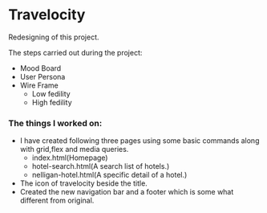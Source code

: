 # Travelocity
Redesigning of this project.

The steps carried out during the project:
 - Mood Board
 - User Persona
 - Wire Frame
    - Low fedility
    - High fedility

### The things I worked on:
- I have created following three pages using some basic commands along with grid,flex and media queries.
    - index.html(Homepage)
    - hotel-search.html(A search list of hotels.)
    - nelligan-hotel.html(A specific detail of a hotel.)
- The icon of travelocity beside the title.
- Created the new navigation bar and a footer which is some what different from original.
 


